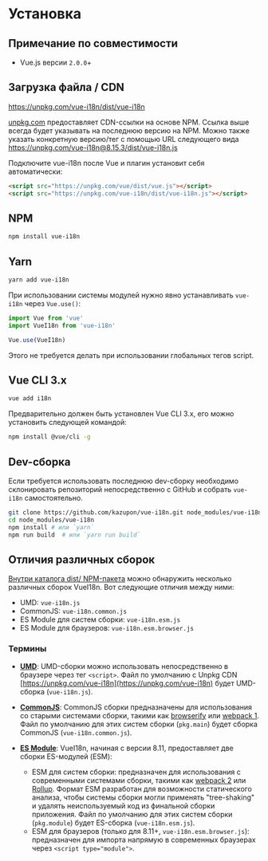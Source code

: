 # Установка

## Примечание по совместимости

- Vue.js версии `2.0.0`+

## Загрузка файла / CDN

<https://unpkg.com/vue-i18n/dist/vue-i18n>

[unpkg.com](https://unpkg.com) предоставляет CDN-ссылки на основе NPM. Ссылка выше всегда будет указывать на последнюю версию на NPM. Можно также указать конкретную версию/тег с помощью URL следующего вида <https://unpkg.com/vue-i18n@8.15.3/dist/vue-i18n.js>

Подключите vue-i18n после Vue и плагин установит себя автоматически:

```html
<script src="https://unpkg.com/vue/dist/vue.js"></script>
<script src="https://unpkg.com/vue-i18n/dist/vue-i18n.js"></script>
```

## NPM

```bash
npm install vue-i18n
```

## Yarn

```bash
yarn add vue-i18n
```

При использовании системы модулей нужно явно устанавливать `vue-i18n` через `Vue.use()`:

```js
import Vue from 'vue'
import VueI18n from 'vue-i18n'

Vue.use(VueI18n)
```

Этого не требуется делать при использовании глобальных тегов script.

## Vue CLI 3.x

```bash
vue add i18n
```

Предварительно должен быть установлен Vue CLI 3.x, его можно установить следующей командой:

```bash
npm install @vue/cli -g
```

## Dev-сборка

Если требуется использовать последнюю dev-сборку необходимо склонировать репозиторий непосредственно с GitHub и собрать `vue-i18n` самостоятельно.

```bash
git clone https://github.com/kazupon/vue-i18n.git node_modules/vue-i18n
cd node_modules/vue-i18n
npm install # или `yarn`
npm run build  # или `yarn run build`
```

## Отличия различных сборок

[Внутри каталога dist/ NPM-пакета](https://cdn.jsdelivr.net/npm/vue-i18n/dist/) можно обнаружить несколько различных сборок VueI18n. Вот следующие отличия между ними:

- UMD: `vue-i18n.js`
- CommonJS: `vue-i18n.common.js`
- ES Module для систем сборки: `vue-i18n.esm.js`
- ES Module для браузеров: `vue-i18n.esm.browser.js`

### Термины

- **[UMD](https://github.com/umdjs/umd)**: UMD-сборки можно использовать непосредственно в браузере через тег `<script>`. Файл по умолчанию с Unpkg CDN [https://unpkg.com/vue-i18n](https://unpkg.com/vue-i18n) будет UMD-сборка (`vue-i18n.js`).

- **[CommonJS](http://wiki.commonjs.org/wiki/Modules/1.1)**: CommonJS сборки предназначены для использования со старыми системами сборки, такими как [browserify](http://browserify.org/) или [webpack 1](https://webpack.github.io). Файл по умолчанию для этих систем сборки (`pkg.main`) будет сборка CommonJS (`vue-i18n.common.js`).

- **[ES Module](http://exploringjs.com/es6/ch_modules.html)**: VueI18n, начиная с версии 8.11, предоставляет две сборки ES-модулей (ESM):

  - ESM для систем сборки: предназначен для использования с современными системами сборки, такими как [webpack 2](https://webpack.js.org) или [Rollup](https://rollupjs.org/). Формат ESM разработан для возможности статического анализа, чтобы системы сборки могли применять "tree-shaking" и удалять неиспользуемый код из финальной сборки приложения. Файл по умолчанию для этих систем сборки (`pkg.module`) будет ES-сборка (`vue-i18n.esm.js`).
  - ESM для браузеров (только для 8.11+, `vue-i18n.esm.browser.js`): предназначен для импорта напрямую в современных браузерах через `<script type="module">`.
